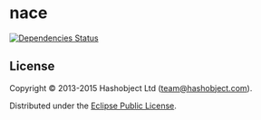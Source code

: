 # nace

[![Dependencies Status](https://jarkeeper.com/hashobject/nace/status.svg)](http://jarkeeper.com/hashobject/nace)


## License

Copyright © 2013-2015 Hashobject Ltd (team@hashobject.com).

Distributed under the [Eclipse Public License](http://opensource.org/licenses/eclipse-1.0).
